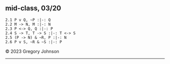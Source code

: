 ## mid-class, 03/20



~~~{.ProofChecker .JohnsonSL options="fonts tabindent render" guides="fitch" points="10" late-credit="8"}
2.1 P v Q, ~P :|-: Q 
2.2 M -> N, M :|-: N
2.3 P <-> Q, Q :|-: P
2.4 S -> T, T -> S :|-: T <-> S
2.5 (P -> N) & ~R, P :|-: N
2.6 P v S, ~R & ~S :|-: P
~~~

&copy; 2023 Gregory Johnson 

---

